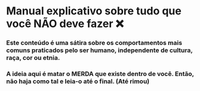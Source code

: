 # Manual explicativo sobre tudo que você NÃO deve fazer :x:



### Este conteúdo é uma sátira sobre os comportamentos mais comuns praticados pelo ser humano, independente de cultura, raça, cor ou etnia. 

### A ideia aqui é matar o MERDA que existe dentro de você. Então, não haja como tal e leia-o até o final. (Até rimou)



































 
